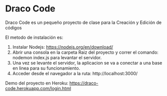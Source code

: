 # Draco Code
Draco Code es un pequeño proyecto de clase para la Creación y Edición de códigos

El metodo de instalación es:
1. Instalar Nodejs: https://nodejs.org/en/download/
2. Abrir una consola en la carpeta Raiz del proyecto y correr el comando: nodemon index.js para levantar el servidor.
3. Una vez se levante el servidor, la aplicacion se va a conectar a una base en linea para su funcionamiento.
4. Acceder desde el navegador a la ruta: http://localhost:3000/

Demo del proyecto en Heroku:
https://draco-code.herokuapp.com/login.html
